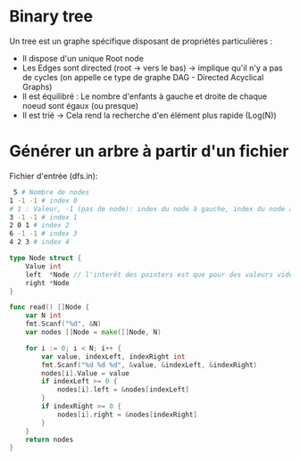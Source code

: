 # Binary tree
Un tree est un graphe spécifique disposant de propriétés particulières :
- Il dispose d'un unique Root node
- Les Edges sont directed (root -> vers le bas) -> implique qu'il n'y a pas de cycles (on appelle ce type de graphe DAG - Directed Acyclical Graphs)
- Il est équilibré : Le nombre d'enfants à gauche et droite de chaque noeud sont égaux (ou presque)
- Il est trié -> Cela rend la recherche d'en élément plus rapide (Log(N))

# Générer un arbre à partir d'un fichier
Fichier d'entrée (dfs.in):
```bash
 5 # Nombre de nodes
1 -1 -1 # index 0
# 1 : Valeur, -1 (pas de node): index du node à gauche, index du node à droite : -1
3 -1 -1 # index 1
2 0 1 # index 2
6 -1 -1 # index 3
4 2 3 # index 4
```
```go
type Node struct {
	Value int
	left  *Node // l'interêt des pointers est que pour des valeurs vides, cette valeur sera égale à nil
	right *Node
}

func read() []Node {
	var N int
	fmt.Scanf("%d", &N)
	var nodes []Node = make([]Node, N)

	for i := 0; i < N; i++ {
		var value, indexLeft, indexRight int
		fmt.Scanf("%d %d %d", &value, &indexLeft, &indexRight)
		nodes[i].Value = value
		if indexLeft >= 0 {
			nodes[i].left = &nodes[indexLeft]
		}
		if indexRight >= 0 {
			nodes[i].right = &nodes[indexRight]
		}
	}
	return nodes
}
```